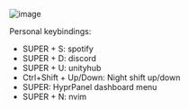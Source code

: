 ![image](https://github.com/user-attachments/assets/682a83e2-3aba-4ed2-8fab-17ab4373855c)

Personal keybindings:
- SUPER + S: spotify
- SUPER + D: discord
- SUPER + U: unityhub
- Ctrl+Shift + Up/Down: Night shift up/down
- SUPER: HyprPanel dashboard menu
- SUPER + N: nvim
